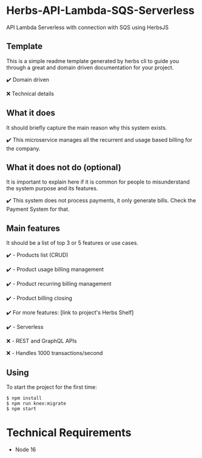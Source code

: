 # Herbs-API-Lambda-SQS-Serverless
API Lambda Serverless with connection with SQS using HerbsJS

## Template

This is a simple readme template generated by herbs cli to guide you through a great and domain driven documentation for your project.

✔️ Domain driven

❌ Technical details

## What it does

It should briefly capture the main reason why this system exists.

✔️ This microservice manages all the recurrent and usage based billing for the company.

## What it does not do (optional)

It is important to explain here if it is common for people to misunderstand the system purpose and its features.

✔️ This system does not process payments, it only generate bills. Check the Payment System for that.

## Main features

It should be a list of top 3 or 5 features or use cases.

✔️ - Products list (CRUD)

✔️ - Product usage billing management

✔️ - Product recurring billing management

✔️ - Product billing closing

✔️ For more features: [link to project's Herbs Shelf]

✔️ - Serverless

❌ - REST and GraphQL APIs

❌ - Handles 1000 transactions/second

## Using

To start the project for the first time:

```
$ npm install
$ npm run knex:migrate 
$ npm start
```

# Technical Requirements

- Node 16
